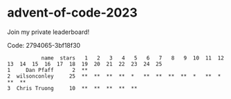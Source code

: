 # advent-of-code-2023

Join my private leaderboard!

Code: 2794065-3bf18f30 

```leaderboard
           name  stars   1   2   3   4   5   6   7   8   9  10  11  12  13  14  15  16  17  18  19  20  21  22  23  24  25
1     Dan Pfaff      2  **                                                                                                
2  wilsonconley     25  **  **  **  **  *   **  **  **  **  *   **  *   **  **                                            
3  Chris Truong     10  **  **  **  **  **                                                                                
```

